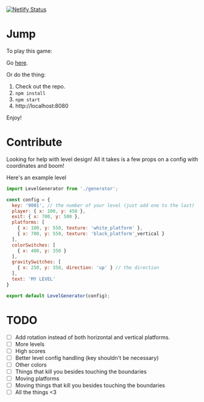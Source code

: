 [![Netlify Status](https://api.netlify.com/api/v1/badges/534ede03-a007-4e2a-98de-f86aac794f98/deploy-status)](https://app.netlify.com/sites/upbeat-hypatia-6f0354/deploys)

# Jump

To play this game:

Go [here](https://lessisfewer.netlify.app/).

Or do the thing:

1. Check out the repo.
2. `npm install`
3. `npm start`
4. http://localhost:8080

Enjoy!

# Contribute

Looking for help with level design! All it takes is a few props on a config with coordinates and boom!

Here's an example level

```js
import LevelGenerator from './generator';

const config = {
  key: '9001', // the number of your level (just add one to the last)
  player: { x: 100, y: 450 },
  exit: { x: 700, y: 500 },
  platforms: [
    { x: 100, y: 550, texture: 'white_platform' },
    { x: 700, y: 550, texture: 'black_platform'_vertical }
  ],
  colorSwitches: [
    { x: 400, y: 350 }
  ],
  gravitySwitches: [
    { x: 250, y: 350, direction: 'up' } // the direction
  ],
  text: 'MY LEVEL'
}

export default LevelGenerator(config);
```

# TODO

- [ ] Add rotation instead of both horizontal and vertical platforms.
- [ ] More levels
- [ ] High scores
- [ ] Better level config handling (key shouldn't be necessary)
- [ ] Other colors
- [ ] Things that kill you besides touching the boundaries
- [ ] Moving platforms
- [ ] Moving things that kill you besides touching the boundaries
- [ ] All the things
      <3
